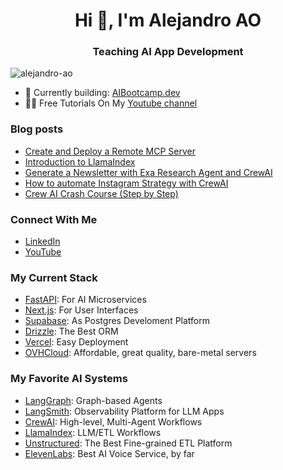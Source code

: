 <h1 align="center">Hi 👋, I'm Alejandro AO</h1>
<h3 align="center">Teaching AI App Development</h3>

<p align="left"> <img src="https://komarev.com/ghpvc/?username=alejandro-ao&label=Profile%20views&color=0e75b6&style=flat" alt="alejandro-ao" /> </p>

- 🚀 Currently building: [AIBootcamp.dev](https://aibootcamp.dev/)
- 👨‍💻 Free Tutorials On My [Youtube channel](https://www.youtube.com/@alejandro_ao)

### Blog posts
<!-- BLOG-POST-LIST:START -->
- [Create and Deploy a Remote MCP Server](https://aibootcamp.dev/blog/remote-mcp-servers)
- [Introduction to LlamaIndex](https://aibootcamp.dev/blog/intro-to-llamaindex)
- [Generate a Newsletter with Exa Research Agent and CrewAI](https://aibootcamp.dev/blog/newsletter-gen-with-exa-crewai)
- [How to automate Instagram Strategy with CrewAI](https://aibootcamp.dev/blog/automate-instagram-crewai)
- [Crew AI Crash Course &lpar;Step by Step&rpar;](https://aibootcamp.dev/blog/crewai-crash-course)
<!-- BLOG-POST-LIST:END -->

### Connect With Me
- [LinkedIn](https://linkedin.com/in/aavila0707)
- [YouTube](https://www.youtube.com/@alejandro_ao)

### My Current Stack
- [FastAPI](https://fastapi.tiangolo.com/): For AI Microservices
- [Next.js](https://nextjs.org/): For User Interfaces
- [Supabase](https://supabase.com/): As Postgres Develoment Platform
- [Drizzle](https://orm.drizzle.team/): The Best ORM
- [Vercel](https://vercel.com/): Easy Deployment
- [OVHCloud](https://www.ovhcloud.com/): Affordable, great quality, bare-metal servers

### My Favorite AI Systems
- [LangGraph](https://www.langchain.com/langgraph): Graph-based Agents
- [LangSmith](https://www.langchain.com/langsmith): Observability Platform for LLM Apps
- [CrewAI](https://www.crewai.com/): High-level, Multi-Agent Workflows
- [LlamaIndex](http://llamaindex.ai/): LLM/ETL Workflows
- [Unstructured](https://unstructured.io/): The Best Fine-grained ETL Platform
- [ElevenLabs](https://elevenlabs.io/): Best AI Voice Service, by far
